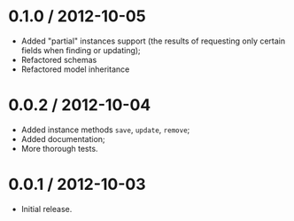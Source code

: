 # 0.1.0 / 2012-10-05

- Added "partial" instances support (the results of requesting only certain fields when finding or updating);
- Refactored schemas
- Refactored model inheritance

# 0.0.2 / 2012-10-04

- Added instance methods `save`, `update`, `remove`;
- Added documentation;
- More thorough tests.

# 0.0.1 / 2012-10-03

- Initial release.